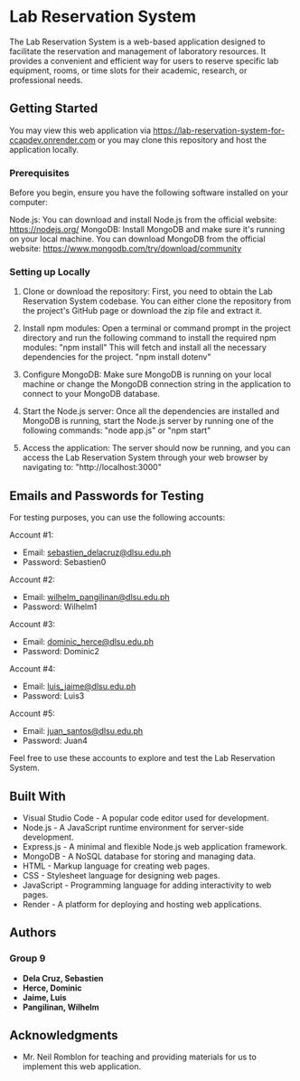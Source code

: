 # Lab Reservation System

The Lab Reservation System is a web-based application designed to facilitate the reservation and management of laboratory resources. It provides a convenient and efficient way for users to reserve specific lab equipment, rooms, or time slots for their academic, research, or professional needs.

## Getting Started

You may view this web application via https://lab-reservation-system-for-ccapdev.onrender.com or you may clone this repository and host the application locally.

### Prerequisites

Before you begin, ensure you have the following software installed on your computer:

Node.js: You can download and install Node.js from the official website: https://nodejs.org/
MongoDB: Install MongoDB and make sure it's running on your local machine. You can download MongoDB from the official website: https://www.mongodb.com/try/download/community

### Setting up Locally
1. Clone or download the repository: First, you need to obtain the Lab Reservation System codebase. You can either clone the repository from the project's GitHub page or download the zip file and extract it.

2. Install npm modules: Open a terminal or command prompt in the project directory and run the following command to install the required npm modules: 
"npm install"
This will fetch and install all the necessary dependencies for the project.
"npm install dotenv"

3. Configure MongoDB: Make sure MongoDB is running on your local machine or change the MongoDB connection string in the application to connect to your MongoDB database. 

4. Start the Node.js server: Once all the dependencies are installed and MongoDB is running, start the Node.js server by running one of the following commands:
"node app.js" or "npm start"

5. Access the application: The server should now be running, and you can access the Lab Reservation System through your web browser by navigating to: 
"http://localhost:3000"


## Emails and Passwords for Testing

For testing purposes, you can use the following accounts:

Account #1:
- Email: sebastien_delacruz@dlsu.edu.ph
- Password: Sebastien0

Account #2:
- Email: wilhelm_pangilinan@dlsu.edu.ph
- Password: Wilhelm1

Account #3:
- Email: dominic_herce@dlsu.edu.ph
- Password: Dominic2

Account #4:
- Email: luis_jaime@dlsu.edu.ph
- Password: Luis3

Account #5:
- Email: juan_santos@dlsu.edu.ph
- Password: Juan4

Feel free to use these accounts to explore and test the Lab Reservation System.


## Built With

* Visual Studio Code - A popular code editor used for development.
* Node.js - A JavaScript runtime environment for server-side development.
* Express.js - A minimal and flexible Node.js web application framework.
* MongoDB - A NoSQL database for storing and managing data.
* HTML - Markup language for creating web pages.
* CSS - Stylesheet language for designing web pages.
* JavaScript - Programming language for adding interactivity to web pages.
* Render - A platform for deploying and hosting web applications.


## Authors

### Group 9
* **Dela Cruz, Sebastien** 
* **Herce, Dominic** 
* **Jaime, Luis** 
* **Pangilinan, Wilhelm** 


## Acknowledgments

* Mr. Neil Romblon for teaching and providing materials for us to implement this web application.

